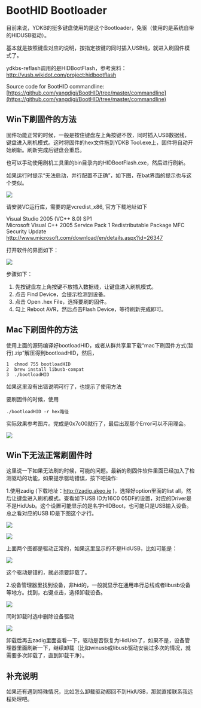 # BootHID Bootloader

目前来说，YDKB的挺多键盘使用的是这个Bootloader，免驱（使用的是系统自带的HIDUSB驱动）。

基本就是按照键盘对应的说明，按指定按键的同时插入USB线，就进入刷固件模式了。

ydkbs-reflash调用的是HIDBootFlash，参考资料：http://vusb.wikidot.com/project:hidbootflash

Source code for BootHID commandline: [https://github.com/yangdigi/BootHID/tree/master/commandline](https://github.com/yangdigi/BootHID/tree/master/commandline)


## Win下刷固件的方法

固件功能正常的时候，一般是按住键盘左上角按键不放，同时插入USB数据线，键盘进入刷机模式。这时将固件的hex文件拖到YDKB Tool.exe上，固件将自动开始刷新。刷新完成后键盘会重启。

也可以手动使用刷机工具里的bin目录内的HIDBootFlash.exe，然后进行刷新。

如果运行时提示“无法启动，并行配置不正确”，如下图，在bat界面的提示也与这个类似。

![](/assets/vc2005sp1_error.jpg?)


请安装VC运行库，需要的是vcredist_x86, 官方下载地址如下

<html>
Visual Studio 2005 (VC++ 8.0) SP1<br>
Microsoft Visual C++ 2005 Service Pack 1 Redistributable Package MFC Security Update<br>
<a href="http://www.microsoft.com/download/en/details.aspx?id=26347">http://www.microsoft.com/download/en/details.aspx?id=26347</a>
</html>

打开软件的界面如下：

<div style="width: 500px">

![](/assets/hidbootflash.jpg?500)
</div>

步骤如下：
  1. 先按键盘左上角按键不放插入数据线，让键盘进入刷机模式。
  2. 点击 Find Device，会提示检测到设备。
  3. 点击 Open .hex File，选择要刷的固件。
  4. 勾上 Reboot AVR，然后点击Flash Device，等待刷新完成即可。


## Mac下刷固件的方法

使用上面的源码编译好bootloadHID，或者从群共享里下载“mac下刷固件方式\(暂行\).zip”解压得到bootloadHID，然后，

    1  chmod 755 bootloadHID
    2  brew install libusb-compat
    3  ./bootloadHID

如果这里没有出错说明可行了，也提示了使用方法

要刷固件的时候，使用

    ./bootloadHID -r hex路径

实际效果参考图片。完成是0x7c00就行了，最后出现那个Error可以不用理会。

<div style="width: 600px">

![](/assets/mac_boothid.jpg?600)
</div>


## Win下无法正常刷固件时

这里说一下如果无法刷的时候，可能的问题。最新的刷固件软件里面已经加入了检测驱动的功能，如果提示驱动错误，按下吧操作:

1.使用zadig (下载地址：http://zadig.akeo.ie )，选择好option里面的list all，然后让键盘进入刷机模式。查看如下USB ID为16C0 05DF的设置，对应的Driver是不是HidUsb。这个设置可能显示的是名字HIDBoot，也可能只是USB输入设备。总之看对应的USB ID是下图这个才行。

<div style="width: 600px">

![](/assets/boothid_driver_01.png?600)

![](/assets/boothid_driver_02.png?600)
</div>

上面两个图都是驱动正常的，如果这里显示的不是HidUSB，比如可能是：

<div style="width: 600px">

![](/assets/boothid_driver_04.png?600)
</div>

这个驱动是错的，就必须要卸载了。

2.设备管理器里找到设备，非hid的，一般就显示在通用串行总线或者libusb设备等地方。找到，右键点击，选择卸载设备。

<div style="width: 400px">

![](/assets/boothid_driver_05.png?400)
</div>

同时卸载时选中删除设备驱动

<div style="width: 400px">

![](/assets/boothid_driver_06.png?400)
</div>

卸载后再去zadig里面查看一下，驱动是否恢复为HidUsb了，如果不是，设备管理器里面刷新一下，继续卸载（比如winusb或libusb驱动安装过多次的情况，就需要多次卸载了，直到卸载干净）。


## 补充说明

如果还有遇到特殊情况，比如怎么卸载驱动都回不到HidUSB，那就直接联系我远程处理吧。

